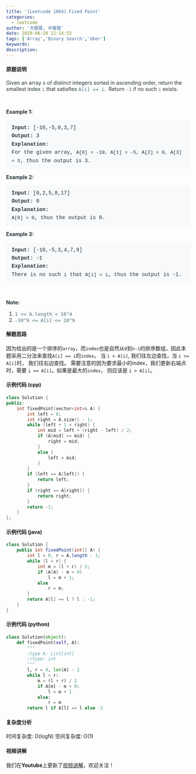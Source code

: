 ```yaml
---
title: '[Leetcode 1064] Fixed Point'
categories:
  - leetcode
author: '大猩猩, 中猩猩'
date: 2020-06-28 12:14:53
tags: ['Array','Binary Search','Uber']
keywords:
description:
---
```

#### 原题说明
<p style="font-size: 14px; margin-bottom: 1em; color: rgb(38, 50, 56); font-family: -apple-system, system-ui, &quot;Segoe UI&quot;, &quot;PingFang SC&quot;, &quot;Hiragino Sans GB&quot;, &quot;Microsoft YaHei&quot;, &quot;Helvetica Neue&quot;, Helvetica, Arial, sans-serif, &quot;Apple Color Emoji&quot;, &quot;Segoe UI Emoji&quot;, &quot;Segoe UI Symbol&quot;;">Given an array&nbsp;<code style="font-family: monospace; font-size: 13px; color: rgb(84, 110, 122); background-color: rgb(247, 249, 250); border-radius: 3px;">A</code>&nbsp;of distinct integers sorted in ascending order, return the smallest index&nbsp;<code style="font-family: monospace; font-size: 13px; color: rgb(84, 110, 122); background-color: rgb(247, 249, 250); border-radius: 3px;">i</code>&nbsp;that satisfies&nbsp;<code style="font-family: monospace; font-size: 13px; color: rgb(84, 110, 122); background-color: rgb(247, 249, 250); border-radius: 3px;">A[i] == i</code>.&nbsp; Return&nbsp;<code style="font-family: monospace; font-size: 13px; color: rgb(84, 110, 122); background-color: rgb(247, 249, 250); border-radius: 3px;">-1</code>&nbsp;if no such&nbsp;<code style="font-family: monospace; font-size: 13px; color: rgb(84, 110, 122); background-color: rgb(247, 249, 250); border-radius: 3px;">i</code>&nbsp;exists.</p><p style="font-size: 14px; margin-bottom: 1em; color: rgb(38, 50, 56); font-family: -apple-system, system-ui, &quot;Segoe UI&quot;, &quot;PingFang SC&quot;, &quot;Hiragino Sans GB&quot;, &quot;Microsoft YaHei&quot;, &quot;Helvetica Neue&quot;, Helvetica, Arial, sans-serif, &quot;Apple Color Emoji&quot;, &quot;Segoe UI Emoji&quot;, &quot;Segoe UI Symbol&quot;;">&nbsp;</p><p style="font-size: 14px; margin-bottom: 1em; color: rgb(38, 50, 56); font-family: -apple-system, system-ui, &quot;Segoe UI&quot;, &quot;PingFang SC&quot;, &quot;Hiragino Sans GB&quot;, &quot;Microsoft YaHei&quot;, &quot;Helvetica Neue&quot;, Helvetica, Arial, sans-serif, &quot;Apple Color Emoji&quot;, &quot;Segoe UI Emoji&quot;, &quot;Segoe UI Symbol&quot;;"><span style="font-weight: bolder;">Example 1:</span></p><pre style="font-family: SFMono-Regular, Consolas, &quot;Liberation Mono&quot;, Menlo, Courier, monospace; margin-bottom: 1em; background: rgb(247, 249, 250); padding: 10px 15px; color: rgb(38, 50, 56); line-height: 1.6; border-radius: 3px; white-space: pre-wrap;"><span style="font-weight: bolder;">Input: </span><span id="example-input-1-1">[-10,-5,0,3,7]</span>
<span style="font-weight: bolder;">Output: </span><span id="example-output-1">3</span>
<span style="font-weight: bolder;">Explanation: </span>
For the given array, <code style="font-family: SFMono-Regular, Consolas, &quot;Liberation Mono&quot;, Menlo, Courier, monospace; font-size: 13px; border-radius: 3px; tab-size: 4;">A[0] = -10, A[1] = -5, A[2] = 0, A[3] = 3</code>, thus the output is 3.
</pre><p style="font-size: 14px; margin-bottom: 1em; color: rgb(38, 50, 56); font-family: -apple-system, system-ui, &quot;Segoe UI&quot;, &quot;PingFang SC&quot;, &quot;Hiragino Sans GB&quot;, &quot;Microsoft YaHei&quot;, &quot;Helvetica Neue&quot;, Helvetica, Arial, sans-serif, &quot;Apple Color Emoji&quot;, &quot;Segoe UI Emoji&quot;, &quot;Segoe UI Symbol&quot;;"><span style="font-weight: bolder;">Example 2:</span></p><pre style="font-family: SFMono-Regular, Consolas, &quot;Liberation Mono&quot;, Menlo, Courier, monospace; margin-bottom: 1em; background: rgb(247, 249, 250); padding: 10px 15px; color: rgb(38, 50, 56); line-height: 1.6; border-radius: 3px; white-space: pre-wrap;"><span style="font-weight: bolder;">Input: </span><span id="example-input-2-1">[0,2,5,8,17]</span>
<span style="font-weight: bolder;">Output: </span><span id="example-output-2">0</span>
<span style="font-weight: bolder;">Explanation: </span>
<code style="font-family: SFMono-Regular, Consolas, &quot;Liberation Mono&quot;, Menlo, Courier, monospace; font-size: 13px; border-radius: 3px; tab-size: 4;">A[0] = 0</code>, thus the output is 0.
</pre><p style="font-size: 14px; margin-bottom: 1em; color: rgb(38, 50, 56); font-family: -apple-system, system-ui, &quot;Segoe UI&quot;, &quot;PingFang SC&quot;, &quot;Hiragino Sans GB&quot;, &quot;Microsoft YaHei&quot;, &quot;Helvetica Neue&quot;, Helvetica, Arial, sans-serif, &quot;Apple Color Emoji&quot;, &quot;Segoe UI Emoji&quot;, &quot;Segoe UI Symbol&quot;;"><span style="font-weight: bolder;">Example 3:</span></p><pre style="font-family: SFMono-Regular, Consolas, &quot;Liberation Mono&quot;, Menlo, Courier, monospace; margin-bottom: 1em; background: rgb(247, 249, 250); padding: 10px 15px; color: rgb(38, 50, 56); line-height: 1.6; border-radius: 3px; white-space: pre-wrap;"><span style="font-weight: bolder;">Input: </span><span id="example-input-3-1">[-10,-5,3,4,7,9]</span>
<span style="font-weight: bolder;">Output: </span><span id="example-output-3">-1</span>
<span style="font-weight: bolder;">Explanation: </span>
There is no such <code style="font-family: SFMono-Regular, Consolas, &quot;Liberation Mono&quot;, Menlo, Courier, monospace; font-size: 13px; border-radius: 3px; tab-size: 4;">i</code> that <code style="font-family: SFMono-Regular, Consolas, &quot;Liberation Mono&quot;, Menlo, Courier, monospace; font-size: 13px; border-radius: 3px; tab-size: 4;">A[i] = i</code>, thus the output is -1.
</pre><p style="font-size: 14px; margin-bottom: 1em; color: rgb(38, 50, 56); font-family: -apple-system, system-ui, &quot;Segoe UI&quot;, &quot;PingFang SC&quot;, &quot;Hiragino Sans GB&quot;, &quot;Microsoft YaHei&quot;, &quot;Helvetica Neue&quot;, Helvetica, Arial, sans-serif, &quot;Apple Color Emoji&quot;, &quot;Segoe UI Emoji&quot;, &quot;Segoe UI Symbol&quot;;">&nbsp;</p><p style="font-size: 14px; margin-bottom: 1em; color: rgb(38, 50, 56); font-family: -apple-system, system-ui, &quot;Segoe UI&quot;, &quot;PingFang SC&quot;, &quot;Hiragino Sans GB&quot;, &quot;Microsoft YaHei&quot;, &quot;Helvetica Neue&quot;, Helvetica, Arial, sans-serif, &quot;Apple Color Emoji&quot;, &quot;Segoe UI Emoji&quot;, &quot;Segoe UI Symbol&quot;;"><span style="font-weight: bolder;">Note:</span></p><ol style="margin-bottom: 1em; color: rgb(38, 50, 56); font-family: -apple-system, system-ui, &quot;Segoe UI&quot;, &quot;PingFang SC&quot;, &quot;Hiragino Sans GB&quot;, &quot;Microsoft YaHei&quot;, &quot;Helvetica Neue&quot;, Helvetica, Arial, sans-serif, &quot;Apple Color Emoji&quot;, &quot;Segoe UI Emoji&quot;, &quot;Segoe UI Symbol&quot;;"><li><code style="font-family: monospace; font-size: 13px; color: rgb(84, 110, 122); background-color: rgb(247, 249, 250); border-radius: 3px;">1 &lt;= A.length &lt; 10^4</code></li><li><code style="font-family: monospace; font-size: 13px; color: rgb(84, 110, 122); background-color: rgb(247, 249, 250); border-radius: 3px;">-10^9 &lt;= A[i] &lt;= 10^9</code></li></ol>
<!--more-->

#### 解题思路
因为给出的是一个排序的`array`，而`index`也是自然从`0`到`n-1`的排序数组，因此本题采用二分法来查找`A[i] == i`的`index`。
当 `i < A[i]`, 我们往左边查找，当 `i >= A[i]`时， 我们往右边查找。
需要注意的因为要求最小的index，我们更新右端点时，需要 `i >= A[i]`。如果是最大的`index`， 则应该是 `i > A[i]`。

#### 示例代码 (cpp)
```cpp
class Solution {
public:
    int fixedPoint(vector<int>& A) {
        int left = 0;
        int right = A.size() - 1;
        while (left + 1 < right) {
            int mid = left + (right - left) / 2;
            if (A[mid] >= mid) {
                right = mid;
            }
            else {
                left = mid;
            }
        }
        if (left == A[left]) {
            return left;
        }
        if (right == A[right]) {
            return right;
        }
        return -1;
    }
};
```

#### 示例代码 (java)
```java
class Solution {
    public int fixedPoint(int[] A) {
        int l = 0, r = A.length - 1;
        while (l < r) {
            int m = (l + r) / 2;
            if (A[m] - m < 0)
                l = m + 1;
            else
                r = m;
        }
        return A[l] == l ? l : -1;
    }
}
```

#### 示例代码 (python)
```python
class Solution(object):
    def fixedPoint(self, A):
        """
        :type A: List[int]
        :rtype: int
        """
        l, r = 0, len(A) - 1
        while l < r:
            m = (l + r) / 2
            if A[m] - m < 0:
                l = m + 1
            else:
                r = m
        return l if A[l] == l else -1        
```

#### 复杂度分析
时间复杂度: O(logN)
空间复杂度: O(1)

#### 视频讲解
我们在**Youtube**上更新了[视频讲解](https://youtu.be/U7ARrpEsaVU)，欢迎关注！
